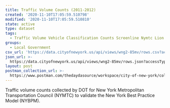 ```yaml
---
title: Traffic Volume Counts (2011-2012)
created: '2020-11-10T17:05:59.510798'
modified: '2020-11-10T17:05:59.510810'
state: active
type: dataset
tags:
  - Traffic Volume Vehicle Classification Counts Screenline Nymtc Lion
groups:
  - Local Government
csv_url: 'https://data.cityofnewyork.us/api/views/wng2-85mv/rows.csv?accessType=DOWNLOAD'
json_url: >-
  https://data.cityofnewyork.us/api/views/wng2-85mv/rows.json?accessType=DOWNLOAD
layout: post
postman_collection_url: >-
  https://www.postman.com/thedaydasource/workspace/city-of-new-york/collection/15909983-41b09c80-a3f0-473c-9da1-6477442ca1bb
---
```

Traffic volume counts collected by DOT for New York Metropolitan Transportation Council (NYMTC) to validate the New York Best Practice Model (NYBPM).
